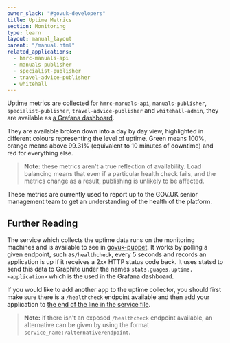 ```yaml
---
owner_slack: "#govuk-developers"
title: Uptime Metrics
section: Monitoring
type: learn
layout: manual_layout
parent: "/manual.html"
related_applications:
  - hmrc-manuals-api
  - manuals-publisher
  - specialist-publisher
  - travel-advice-publisher
  - whitehall
---
```


Uptime metrics are collected for `hmrc-manuals-api`, `manuals-publisher`, `specialist-publisher`, `travel-advice-publisher` and `whitehall-admin`, they are available as [a Grafana dashboard][].

They are available broken down into a day by day view, highlighted in different colours representing the level of uptime. Green means 100%, orange means above 99.31% (equivalent to 10 minutes of downtime) and red for everything else.

> **Note:** these metrics aren't a true reflection of availability. Load balancing means that even if a particular health check fails, and the metrics change as a result, publishing is unlikely to be affected.

These metrics are currently used to report up to the GOV.UK senior management team to get an understanding of the health of the platform.

## Further Reading

The service which collects the uptime data runs on the monitoring machines and is available to see in [govuk-puppet][uptime-collector]. It works by polling a given endpoint, such as`/healthcheck`, every 5 seconds and records an application is up if it receives a 2xx HTTP status code back. It uses statsd to send this data to Graphite under the names `stats.guages.uptime.<application>` which is the used in the Grafana dashboard.

If you would like to add another app to the uptime collector, you should first make sure there is a `/healthcheck` endpoint available and then add your application to [the end of the line in the service file][uptime-service-file].

> **Note:** if there isn't an exposed `/healthcheck` endpoint available, an alternative can be given by using the format `service_name:/alternative/endpoint`.

[a Grafana dashboard]: https://grafana.blue.production.govuk.digital/dashboard/file/application_uptime.json
[uptime-collector]: https://github.com/alphagov/govuk-puppet/blob/main/modules/monitoring/manifests/uptime_collector.pp
[uptime-service-file]: https://github.com/alphagov/govuk-puppet/blob/main/modules/monitoring/templates/govuk-uptime-collector.conf.erb
